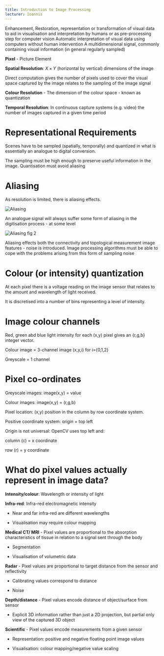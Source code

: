 ```yaml
---
title: Introduction to Image Processing
lecturer: Ioannis
---
```


<Definition name="Assistive Imaging">
Enhancement, Restoration, representation or transformation of visual data to aid in visualisation and interpretation by humans or as pre-processing step for computer vision  
</Definition>

<Definition name="Computer Vision">
Automatic interpretation of visual data using computers without human intervention  
</Definition>

<Definition name="Image">
A multidimensional signal, commonly containing visual information (in general regularly sampled)  
</Definition>

**Pixel** - Picture Element

**Spatial Resolution**: $X\times Y$ (horizontal by vertical) dimensions
of the image

Direct computation gives the number of pixels used to cover the visual
space captured by the image relates to the sampling of the image signal

**Colour Resolution** - The dimension of the colour space - known as
quantization

**Temporal Resolution**: In continuous capture systems (e.g. video) the
number of images captured in a given time period

# Representational Requirements

Scenes have to be sampled (spatially, temporally) and quantized in what
is essentially an analogue to digital conversion.

The sampling must be high enough to preserve useful information in the
image. Quantisation must avoid aliasing

# Aliasing

As resolution is limited, there is aliasing effects.

![Aliasing](/img/Year_2/Software_Methodologies/Image_Processing/Introduction/Aliasing.webp)

An analogue signal will always suffer some form of aliasing in the
digitisation process - at some level

![Aliasing fig 2](/img/Year_2/Software_Methodologies/Image_Processing/Introduction/Aliasing1.webp)

Aliasing effects both the connectivity and topological measurement image
features - noise is introduced. Image processing algorithms must be able
to cope with the problems arising from this form of sampling noise

# Colour (or intensity) quantization

At each pixel there is a voltage reading on the image sensor that
relates to the amount and wavelength of light received.

It is discretised into a number of bins representing a level of
intensity.

# Image colour channels

Red, green abd blue light intensity for each (x,y) pixel gives an
{r,g,b} integer vector.

Colour image = 3-channel image (x,y,i) for i={0,1,2}

Greyscale = 1 channel

# Pixel co-ordinates

Greyscale images: image(x,y) = value

Colour images: image(x,y) = (r,g,b)

Pixel location: (x,y) position in the column by row coordinate system.

Positive coordinate system: origin = top left

Origin is not universal: OpenCV uses top left and:

column (c) = x coordinate

row (r) = y coordinate

# What do pixel values actually represent in image data?

**Intensity/colour**: Wavelength or intensity of light

**Infra-red**: Infra-red electromagnetic intensity

-   Near and far infra-red are different wavelengths

-   Visualisation may require colour mapping

**Medical CT/ MRI** - Pixel values are proportional to the absorption
characteristics of tissue in relation to a signal sent through the body

-   Segmentation

-   Visualisation of volumetric data

**Radar** - Pixel values are proportional to target distance from the
sensor and reflectivity

-   Calibrating values correspond to distance

-   Noise

**Depth/distance** - Pixel values encode distance of object/surface from
sensor

-   Explicit 3D information rather than just a 2D projection, but
    partial only view of the captured 3D object

**Scientific** - Pixel values encode measurements from a given sensor

-   Representation: positive and negative floating point image values

-   Visualisation: colour mapping/negative value scaling
